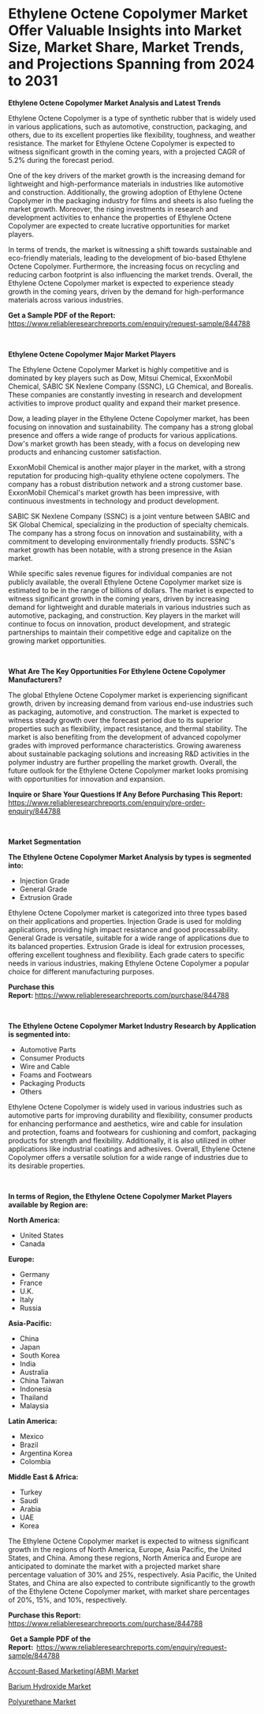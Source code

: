 <p><h1>Ethylene Octene Copolymer Market Offer Valuable Insights into Market Size, Market Share, Market Trends, and Projections Spanning from 2024 to 2031</h1></p><p><strong>Ethylene Octene Copolymer Market Analysis and Latest Trends</strong></p>
<p><p>Ethylene Octene Copolymer is a type of synthetic rubber that is widely used in various applications, such as automotive, construction, packaging, and others, due to its excellent properties like flexibility, toughness, and weather resistance. The market for Ethylene Octene Copolymer is expected to witness significant growth in the coming years, with a projected CAGR of 5.2% during the forecast period.</p><p>One of the key drivers of the market growth is the increasing demand for lightweight and high-performance materials in industries like automotive and construction. Additionally, the growing adoption of Ethylene Octene Copolymer in the packaging industry for films and sheets is also fueling the market growth. Moreover, the rising investments in research and development activities to enhance the properties of Ethylene Octene Copolymer are expected to create lucrative opportunities for market players.</p><p>In terms of trends, the market is witnessing a shift towards sustainable and eco-friendly materials, leading to the development of bio-based Ethylene Octene Copolymer. Furthermore, the increasing focus on recycling and reducing carbon footprint is also influencing the market trends. Overall, the Ethylene Octene Copolymer market is expected to experience steady growth in the coming years, driven by the demand for high-performance materials across various industries.</p></p>
<p><strong>Get a Sample PDF of the Report:&nbsp;</strong> <a href="https://www.reliableresearchreports.com/enquiry/request-sample/844788">https://www.reliableresearchreports.com/enquiry/request-sample/844788</a></p>
<p>&nbsp;</p>
<p><strong>Ethylene Octene Copolymer Major Market Players</strong></p>
<p><p>The Ethylene Octene Copolymer Market is highly competitive and is dominated by key players such as Dow, Mitsui Chemical, ExxonMobil Chemical, SABIC SK Nexlene Company (SSNC), LG Chemical, and Borealis. These companies are constantly investing in research and development activities to improve product quality and expand their market presence.</p><p>Dow, a leading player in the Ethylene Octene Copolymer market, has been focusing on innovation and sustainability. The company has a strong global presence and offers a wide range of products for various applications. Dow's market growth has been steady, with a focus on developing new products and enhancing customer satisfaction.</p><p>ExxonMobil Chemical is another major player in the market, with a strong reputation for producing high-quality ethylene octene copolymers. The company has a robust distribution network and a strong customer base. ExxonMobil Chemical's market growth has been impressive, with continuous investments in technology and product development.</p><p>SABIC SK Nexlene Company (SSNC) is a joint venture between SABIC and SK Global Chemical, specializing in the production of specialty chemicals. The company has a strong focus on innovation and sustainability, with a commitment to developing environmentally friendly products. SSNC's market growth has been notable, with a strong presence in the Asian market.</p><p>While specific sales revenue figures for individual companies are not publicly available, the overall Ethylene Octene Copolymer market size is estimated to be in the range of billions of dollars. The market is expected to witness significant growth in the coming years, driven by increasing demand for lightweight and durable materials in various industries such as automotive, packaging, and construction. Key players in the market will continue to focus on innovation, product development, and strategic partnerships to maintain their competitive edge and capitalize on the growing market opportunities.</p></p>
<p>&nbsp;</p>
<p><strong>What Are The Key Opportunities For Ethylene Octene Copolymer Manufacturers?</strong></p>
<p><p>The global Ethylene Octene Copolymer market is experiencing significant growth, driven by increasing demand from various end-use industries such as packaging, automotive, and construction. The market is expected to witness steady growth over the forecast period due to its superior properties such as flexibility, impact resistance, and thermal stability. The market is also benefiting from the development of advanced copolymer grades with improved performance characteristics. Growing awareness about sustainable packaging solutions and increasing R&D activities in the polymer industry are further propelling the market growth. Overall, the future outlook for the Ethylene Octene Copolymer market looks promising with opportunities for innovation and expansion.</p></p>
<p><strong>Inquire or Share Your Questions If Any Before Purchasing This Report:</strong> <a href="https://www.reliableresearchreports.com/enquiry/pre-order-enquiry/844788">https://www.reliableresearchreports.com/enquiry/pre-order-enquiry/844788</a></p>
<p>&nbsp;</p>
<p><strong>Market Segmentation</strong></p>
<p><strong>The Ethylene Octene Copolymer Market Analysis by types is segmented into:</strong></p>
<p><ul><li>Injection Grade</li><li>General Grade</li><li>Extrusion Grade</li></ul></p>
<p><p>Ethylene Octene Copolymer market is categorized into three types based on their applications and properties. Injection Grade is used for molding applications, providing high impact resistance and good processability. General Grade is versatile, suitable for a wide range of applications due to its balanced properties. Extrusion Grade is ideal for extrusion processes, offering excellent toughness and flexibility. Each grade caters to specific needs in various industries, making Ethylene Octene Copolymer a popular choice for different manufacturing purposes.</p></p>
<p><strong>Purchase this Report:&nbsp;</strong><a href="https://www.reliableresearchreports.com/purchase/844788">https://www.reliableresearchreports.com/purchase/844788</a></p>
<p>&nbsp;</p>
<p><strong>The Ethylene Octene Copolymer Market Industry Research by Application is segmented into:</strong></p>
<p><ul><li>Automotive Parts</li><li>Consumer Products</li><li>Wire and Cable</li><li>Foams and Footwears</li><li>Packaging Products</li><li>Others</li></ul></p>
<p><p>Ethylene Octene Copolymer is widely used in various industries such as automotive parts for improving durability and flexibility, consumer products for enhancing performance and aesthetics, wire and cable for insulation and protection, foams and footwears for cushioning and comfort, packaging products for strength and flexibility. Additionally, it is also utilized in other applications like industrial coatings and adhesives. Overall, Ethylene Octene Copolymer offers a versatile solution for a wide range of industries due to its desirable properties.</p></p>
<p>&nbsp;</p>
<p><strong>In terms of Region, the Ethylene Octene Copolymer Market Players available by Region are:</strong></p>
<p>
    <p> <strong> North America: </strong>
        <ul>
            <li>United States</li>
            <li>Canada</li>
        </ul>
        </p> 
    <p> <strong> Europe: </strong>
        <ul>
            <li>Germany</li>
            <li>France</li>
            <li>U.K.</li>
            <li>Italy</li>
            <li>Russia</li>
        </ul>
        </p> 
    <p> <strong> Asia-Pacific: </strong>
        <ul>
            <li>China</li>
            <li>Japan</li>
            <li>South Korea</li>
            <li>India</li>
            <li>Australia</li>
            <li>China Taiwan</li>
            <li>Indonesia</li>
            <li>Thailand</li>
            <li>Malaysia</li>
        </ul>
        </p> 
    <p> <strong> Latin America: </strong>
        <ul>
            <li>Mexico</li>
            <li>Brazil</li>
            <li>Argentina Korea</li>
            <li>Colombia</li>
        </ul>
        </p> 
    <p> <strong> Middle East & Africa: </strong>
        <ul>
            <li>Turkey</li>
            <li>Saudi</li>
            <li>Arabia</li>
            <li>UAE</li>
            <li>Korea</li>
        </ul>
    </p>
    </p>
<p><p>The Ethylene Octene Copolymer market is expected to witness significant growth in the regions of North America, Europe, Asia Pacific, the United States, and China. Among these regions, North America and Europe are anticipated to dominate the market with a projected market share percentage valuation of 30% and 25%, respectively. Asia Pacific, the United States, and China are also expected to contribute significantly to the growth of the Ethylene Octene Copolymer market, with market share percentages of 20%, 15%, and 10%, respectively.</p></p>
<p><strong>Purchase this Report: </strong><a href="https://www.reliableresearchreports.com/purchase/844788">https://www.reliableresearchreports.com/purchase/844788</a></p>
<p>&nbsp;<strong>Get a Sample PDF of the Report:&nbsp;&nbsp;</strong><a href="https://www.reliableresearchreports.com/enquiry/request-sample/844788">https://www.reliableresearchreports.com/enquiry/request-sample/844788</a></p>
<p><strong></strong></p>
<p><p><a href="https://view.publitas.com/reportprime-1/account-based-marketing-abm-market-size-2023-2030-global-industrial-analysis-key-geographical-regions-market-share-top-key-players-product-types-and-forecast-research-report/">Account-Based Marketing(ABM) Market</a></p><p><a href="https://github.com/prosalinda88/Market-Research-Report-List-3/blob/main/barium-hydroxide-market.md">Barium Hydroxide Market</a></p><p><a href="https://github.com/NorbertYates/Market-Research-Report-List-4/blob/main/polyurethane-market.md">Polyurethane Market</a></p></p>